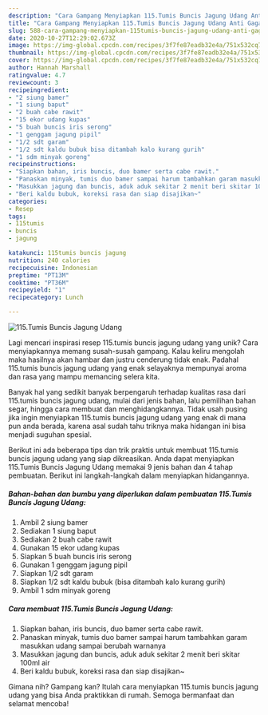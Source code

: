 ```yaml
---
description: "Cara Gampang Menyiapkan 115.Tumis Buncis Jagung Udang Anti Gagal"
title: "Cara Gampang Menyiapkan 115.Tumis Buncis Jagung Udang Anti Gagal"
slug: 588-cara-gampang-menyiapkan-115tumis-buncis-jagung-udang-anti-gagal
date: 2020-10-27T12:29:02.673Z
image: https://img-global.cpcdn.com/recipes/3f7fe87eadb32e4a/751x532cq70/115tumis-buncis-jagung-udang-foto-resep-utama.jpg
thumbnail: https://img-global.cpcdn.com/recipes/3f7fe87eadb32e4a/751x532cq70/115tumis-buncis-jagung-udang-foto-resep-utama.jpg
cover: https://img-global.cpcdn.com/recipes/3f7fe87eadb32e4a/751x532cq70/115tumis-buncis-jagung-udang-foto-resep-utama.jpg
author: Hannah Marshall
ratingvalue: 4.7
reviewcount: 3
recipeingredient:
- "2 siung bamer"
- "1 siung baput"
- "2 buah cabe rawit"
- "15 ekor udang kupas"
- "5 buah buncis iris serong"
- "1 genggam jagung pipil"
- "1/2 sdt garam"
- "1/2 sdt kaldu bubuk bisa ditambah kalo kurang gurih"
- "1 sdm minyak goreng"
recipeinstructions:
- "Siapkan bahan, iris buncis, duo bamer serta cabe rawit."
- "Panaskan minyak, tumis duo bamer sampai harum tambahkan garam masukkan udang sampai berubah warnanya"
- "Masukkan jagung dan buncis, aduk aduk sekitar 2 menit beri skitar 100ml air"
- "Beri kaldu bubuk, koreksi rasa dan siap disajikan~"
categories:
- Resep
tags:
- 115tumis
- buncis
- jagung

katakunci: 115tumis buncis jagung 
nutrition: 240 calories
recipecuisine: Indonesian
preptime: "PT13M"
cooktime: "PT36M"
recipeyield: "1"
recipecategory: Lunch

---
```



![115.Tumis Buncis Jagung Udang](https://img-global.cpcdn.com/recipes/3f7fe87eadb32e4a/751x532cq70/115tumis-buncis-jagung-udang-foto-resep-utama.jpg)

Lagi mencari inspirasi resep 115.tumis buncis jagung udang yang unik? Cara menyiapkannya memang susah-susah gampang. Kalau keliru mengolah maka hasilnya akan hambar dan justru cenderung tidak enak. Padahal 115.tumis buncis jagung udang yang enak selayaknya mempunyai aroma dan rasa yang mampu memancing selera kita.

Banyak hal yang sedikit banyak berpengaruh terhadap kualitas rasa dari 115.tumis buncis jagung udang, mulai dari jenis bahan, lalu pemilihan bahan segar, hingga cara membuat dan menghidangkannya. Tidak usah pusing jika ingin menyiapkan 115.tumis buncis jagung udang yang enak di mana pun anda berada, karena asal sudah tahu triknya maka hidangan ini bisa menjadi suguhan spesial.




Berikut ini ada beberapa tips dan trik praktis untuk membuat 115.tumis buncis jagung udang yang siap dikreasikan. Anda dapat menyiapkan 115.Tumis Buncis Jagung Udang memakai 9 jenis bahan dan 4 tahap pembuatan. Berikut ini langkah-langkah dalam menyiapkan hidangannya.

<!--inarticleads1-->

##### Bahan-bahan dan bumbu yang diperlukan dalam pembuatan 115.Tumis Buncis Jagung Udang:

1. Ambil 2 siung bamer
1. Sediakan 1 siung baput
1. Sediakan 2 buah cabe rawit
1. Gunakan 15 ekor udang kupas
1. Siapkan 5 buah buncis iris serong
1. Gunakan 1 genggam jagung pipil
1. Siapkan 1/2 sdt garam
1. Siapkan 1/2 sdt kaldu bubuk (bisa ditambah kalo kurang gurih)
1. Ambil 1 sdm minyak goreng




<!--inarticleads2-->

##### Cara membuat 115.Tumis Buncis Jagung Udang:

1. Siapkan bahan, iris buncis, duo bamer serta cabe rawit.
1. Panaskan minyak, tumis duo bamer sampai harum tambahkan garam masukkan udang sampai berubah warnanya
1. Masukkan jagung dan buncis, aduk aduk sekitar 2 menit beri skitar 100ml air
1. Beri kaldu bubuk, koreksi rasa dan siap disajikan~




Gimana nih? Gampang kan? Itulah cara menyiapkan 115.tumis buncis jagung udang yang bisa Anda praktikkan di rumah. Semoga bermanfaat dan selamat mencoba!
